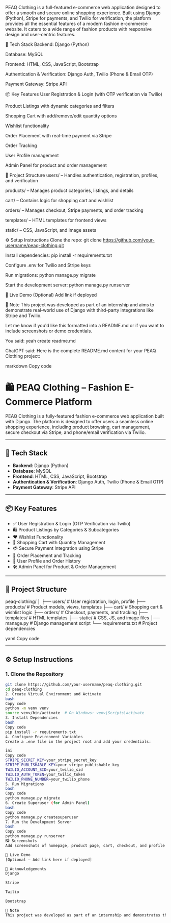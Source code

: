 PEAQ Clothing is a full-featured e-commerce web application designed to offer a smooth and secure online shopping experience. Built using Django (Python), Stripe for payments, and Twilio for verification, the platform provides all the essential features of a modern fashion e-commerce website. It caters to a wide range of fashion products with responsive design and user-centric features.

🔧 Tech Stack
Backend: Django (Python)

Database: MySQL

Frontend: HTML, CSS, JavaScript, Bootstrap

Authentication & Verification: Django Auth, Twilio (Phone & Email OTP)

Payment Gateway: Stripe API

📦 Key Features
User Registration & Login (with OTP verification via Twilio)

Product Listings with dynamic categories and filters

Shopping Cart with add/remove/edit quantity options

Wishlist functionality

Order Placement with real-time payment via Stripe

Order Tracking

User Profile management

Admin Panel for product and order management

📁 Project Structure
users/ – Handles authentication, registration, profiles, and verification

products/ – Manages product categories, listings, and details

cart/ – Contains logic for shopping cart and wishlist

orders/ – Manages checkout, Stripe payments, and order tracking

templates/ – HTML templates for frontend views

static/ – CSS, JavaScript, and image assets

⚙️ Setup Instructions
Clone the repo:
git clone https://github.com/your-username/peaq-clothing.git

Install dependencies:
pip install -r requirements.txt

Configure .env for Twilio and Stripe keys

Run migrations:
python manage.py migrate

Start the development server:
python manage.py runserver

🚀 Live Demo (Optional)
Add link if deployed

📌 Note
This project was developed as part of an internship and aims to demonstrate real-world use of Django with third-party integrations like Stripe and Twilio.

Let me know if you'd like this formatted into a README.md or if you want to include screenshots or demo credentials.







You said:
yeah create readme.md


ChatGPT said:
Here is the complete README.md content for your PEAQ Clothing project:

markdown
Copy code
# 🛍️ PEAQ Clothing – Fashion E-Commerce Platform

PEAQ Clothing is a fully-featured fashion e-commerce web application built with Django. The platform is designed to offer users a seamless online shopping experience, including product browsing, cart management, secure checkout via Stripe, and phone/email verification via Twilio.

---

## 🔧 Tech Stack

- **Backend**: Django (Python)
- **Database**: MySQL
- **Frontend**: HTML, CSS, JavaScript, Bootstrap
- **Authentication & Verification**: Django Auth, Twilio (Phone & Email OTP)
- **Payment Gateway**: Stripe API

---

## 📦 Key Features

- ✅ User Registration & Login (OTP Verification via Twilio)
- 🛍️ Product Listings by Categories & Subcategories
- ❤️ Wishlist Functionality
- 🛒 Shopping Cart with Quantity Management
- 💳 Secure Payment Integration using Stripe
- 🚚 Order Placement and Tracking
- 👤 User Profile and Order History
- 🛠️ Admin Panel for Product & Order Management

---

## 📁 Project Structure

peaq-clothing/
│
├── users/ # User registration, login, profile
├── products/ # Product models, views, templates
├── cart/ # Shopping cart & wishlist logic
├── orders/ # Checkout, payments, and tracking
├── templates/ # HTML templates
├── static/ # CSS, JS, and image files
├── manage.py # Django management script
└── requirements.txt # Project dependencies

yaml
Copy code

---

## ⚙️ Setup Instructions

### 1. Clone the Repository

```bash
git clone https://github.com/your-username/peaq-clothing.git
cd peaq-clothing
2. Create Virtual Environment and Activate
bash
Copy code
python -m venv venv
source venv/bin/activate  # On Windows: venv\Scripts\activate
3. Install Dependencies
bash
Copy code
pip install -r requirements.txt
4. Configure Environment Variables
Create a .env file in the project root and add your credentials:

ini
Copy code
STRIPE_SECRET_KEY=your_stripe_secret_key
STRIPE_PUBLISHABLE_KEY=your_stripe_publishable_key
TWILIO_ACCOUNT_SID=your_twilio_sid
TWILIO_AUTH_TOKEN=your_twilio_token
TWILIO_PHONE_NUMBER=your_twilio_phone
5. Run Migrations
bash
Copy code
python manage.py migrate
6. Create Superuser (for Admin Panel)
bash
Copy code
python manage.py createsuperuser
7. Run the Development Server
bash
Copy code
python manage.py runserver
🖼️ Screenshots
Add screenshots of homepage, product page, cart, checkout, and profile page here if available.

🚀 Live Demo
[Optional – Add link here if deployed]

🙌 Acknowledgements
Django

Stripe

Twilio

Bootstrap

📌 Note
This project was developed as part of an internship and demonstrates the integration of Django with Stripe for payments and Twilio for OTP verification in a real-world e-commerce scenario.
